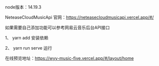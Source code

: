 node版本：14.19.3

NeteaseCloudMusicApi 官网：https://neteasecloudmusicapi.vercel.app/#/

如果需要自己添加功能可以参考网易云音乐后台API接口

1、 yarn add 安装依赖

2、 yarn run serve 运行

在线预览地址：https://wyy-music-five.vercel.app/#/layout/home
